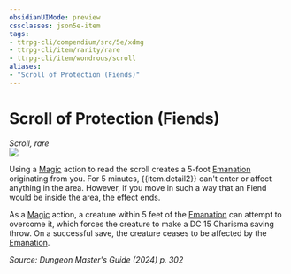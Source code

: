 ```yaml
---
obsidianUIMode: preview
cssclasses: json5e-item
tags:
- ttrpg-cli/compendium/src/5e/xdmg
- ttrpg-cli/item/rarity/rare
- ttrpg-cli/item/wondrous/scroll
aliases: 
- "Scroll of Protection (Fiends)"
---
```

# Scroll of Protection (Fiends)
*Scroll, rare*  
![](2-Mechanics/CLI/items/img/scroll-of-protection.webp#right)


Using a [Magic](2-Mechanics/CLI/rules/actions.md#Magic) action to read the scroll creates a 5-foot [Emanation](2-Mechanics/CLI/rules/variant-rules/emanation-area-of-effect-xphb.md) originating from you. For 5 minutes, {{item.detail2}} can't enter or affect anything in the area. However, if you move in such a way that an Fiend would be inside the area, the effect ends.

As a [Magic](2-Mechanics/CLI/rules/actions.md#Magic) action, a creature within 5 feet of the [Emanation](2-Mechanics/CLI/rules/variant-rules/emanation-area-of-effect-xphb.md) can attempt to overcome it, which forces the creature to make a DC 15 Charisma saving throw. On a successful save, the creature ceases to be affected by the [Emanation](2-Mechanics/CLI/rules/variant-rules/emanation-area-of-effect-xphb.md).

*Source: Dungeon Master's Guide (2024) p. 302*